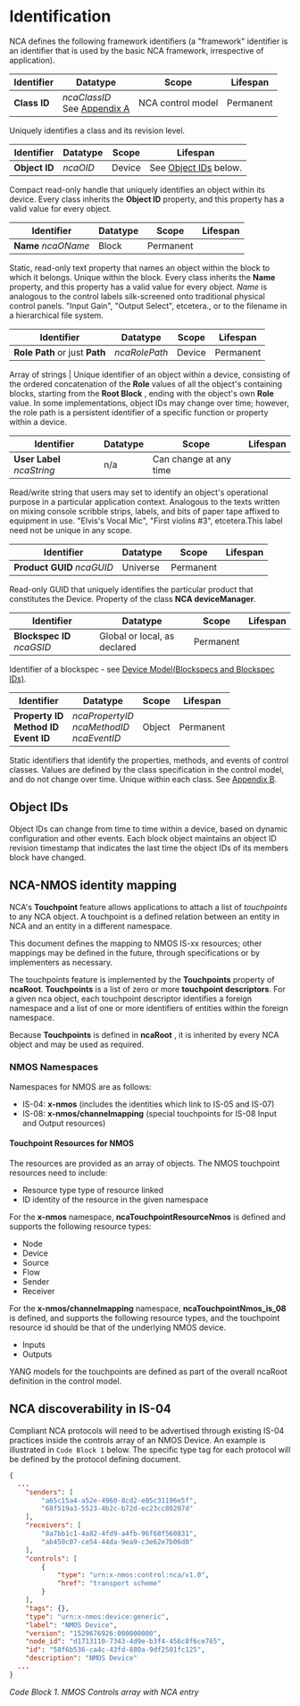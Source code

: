 # Identification

NCA defines the following framework identifiers (a "framework" identifier is an identifier that is used by the basic NCA framework, irrespective of application). 

| Identifier | Datatype | Scope | Lifespan | 
| ---------- | -------- | ----- | ---------| 
| **Class ID** | _ncaClassID_<br>See [Appendix A](Appendix%20A%20-%20Class%20ID%20Format.md") | NCA control model | Permanent |

Uniquely identifies a class and its revision level.

| Identifier | Datatype | Scope | Lifespan | 
| ---------- | -------- | ----- | ---------| 
| **Object ID** | _ncaOID_ | Device | See [Object IDs](#ObjectIDs) below.

Compact read-only handle that uniquely identifies an object within its device. Every class inherits the **Object ID** property, and this property has a valid value for every object. 

| Identifier | Datatype | Scope | Lifespan | 
| ---------- | -------- | ----- | ---------| 
| **Name** _ncaOName_ | Block | Permanent |

Static, read-only text property that names an object within the block to which it belongs. Unique within the block. Every class inherits the **Name** property, and this property has a valid value for every object. _Name_ is analogous to the control labels silk-screened onto traditional physical control panels. "Input Gain", "Output Select", etcetera., or to the filename in a hierarchical file system. 

| Identifier | Datatype | Scope | Lifespan | 
| ---------- | -------- | ----- | ---------| 
| **Role Path** or just **Path** | _ncaRolePath_ | Device | Permanent | 

Array of strings | Unique identifier of an object within a device, consisting of the ordered concatenation of the **Role** values of all the object's containing blocks, starting from the **Root Block** , ending with the object's own **Role** value. In some implementations, object IDs may change over time; however, the role path is a persistent identifier of a specific function or property within a device. 

| Identifier | Datatype | Scope | Lifespan | 
| ---------- | -------- | ----- | ---------| 
| **User Label** _ncaString_ | n/a | Can change at any time |

Read/write string that users may set to identify an object's operational purpose in a particular application context. Analogous to the texts written on mixing console scribble strips, labels, and bits of paper tape affixed to equipment in use. "Elvis's Vocal Mic", "First violins #3", etcetera.This label need not be unique in any scope. 

| Identifier | Datatype | Scope | Lifespan | 
| ---------- | -------- | ----- | ---------| 
| **Product GUID** _ncaGUID_ | Universe | Permanent |

Read-only GUID that uniquely identifies the particular product that constitutes the Device. Property of the class **NCA deviceManager**. 

| Identifier | Datatype | Scope | Lifespan | 
| ---------- | -------- | ----- | ---------| 
| **Blockspec ID** _ncaGSID_ | Global or local, as declared | Permanent |

Identifier of a blockspec - see [Device Model(Blockspecs and Blockspec IDs)](Device%20Model.md#Blockspecsblockspecs-and-blockspec-ids).

| Identifier | Datatype | Scope | Lifespan | 
| ---------- | -------- | ----- | ---------| 
| **Property ID**<br>**Method ID**<br>**Event ID**| _ncaPropertyID_<br> _ncaMethodID_<br>_ncaEventID_ | Object | Permanent | 

Static identifiers that identify the properties, methods, and events of control classes. Values are defined by the class specification in the control model, and do not change over time. Unique within each class. See [Appendix B](Appendix%20B%20-%20Property%2C%20Method%2C%20Event%20IDs.md).

## Object IDs ##

Object IDs can change from time to time within a device, based on dynamic configuration and other events. Each block object maintains an object ID revision timestamp that indicates the last time the object IDs of its members block have changed.

## NCA-NMOS identity mapping

NCA's **Touchpoint** feature allows applications to attach a list of _touchpoints_ to any NCA object. A touchpoint is a defined relation between an entity in NCA and an entity in a different namespace.

This document defines the mapping to NMOS IS-xx resources; other mappings may be defined in the future, through specifications or by implementers as necessary.

The touchpoints feature is implemented by the **Touchpoints** property of **ncaRoot**. **Touchpoints** is a list of zero or more **touchpoint descriptors**. For a given nca object, each touchpoint descriptor identifies a foreign namespace and a list of one or more identifiers of entities within the foreign namespace.

Because **Touchpoints** is defined in **ncaRoot** , it is inherited by every NCA object and may be used as required.

### NMOS Namespaces

Namespaces for NMOS are as follows:

- IS-04: **x-nmos** (includes the identities which link to IS-05 and IS-07)
- IS-08: **x-nmos/channelmapping** (special touchpoints for IS-08 Input and Output resources)

#### Touchpoint Resources for NMOS

The resources are provided as an array of objects. The NMOS touchpoint resources need to include:

- Resource type type of resource linked
- ID identity of the resource in the given namespace

For the **x-nmos** namespace, **ncaTouchpointResourceNmos** is defined and supports the following resource types:

- Node
- Device
- Source
- Flow
- Sender
- Receiver

For the **x-nmos/channelmapping** namespace, **ncaTouchpointNmos_is_08** is defined, and supports the following resource types, and the touchpoint resource id should be that of the underlying NMOS device.

- Inputs
- Outputs

YANG models for the touchpoints are defined as part of the overall ncaRoot definition in the control model.

## NCA discoverability in IS-04

Compliant NCA protocols will need to be advertised through existing IS-04 practices inside the controls array of an NMOS Device. An example is illustrated in `Code Block 1` below. The specific type tag for each protocol will be defined by the protocol defining document.

```json
{ 
  ...
    "senders": [
        "a65c15a4-a52e-4960-8cd2-e05c31196e5f",
        "68f519a3-5523-4b2c-b72d-ec23cc80207d"
    ],
    "receivers": [
        "8a7bb1c1-4a82-4fd9-a4fb-96f68f560831",
        "ab450c07-ce54-44da-9ea9-c3e62e7b06d0"
    ],
    "controls": [
        {
            "type": "urn:x-nmos:control:nca/v1.0",
            "href": "transport scheme"
        }
    ],
    "tags": {},
    "type": "urn:x-nmos:device:generic",
    "label": "NMOS Device",
    "version": "1529676926:000000000",
    "node_id": "d1713110-7343-4d9e-b3f4-456c8f6ce765",
    "id": "58f6b536-ca4c-43fd-880a-9df2501fc125",
    "description": "NMOS Device"
  ...
}
```

*Code Block 1. NMOS Controls array with NCA entry*

